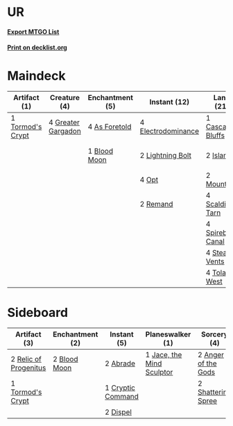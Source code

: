 # UR

#### [Export MTGO List](../collection/UR/UR.txt)
#### [Print on decklist.org](http://decklist.org/?deckmain=4%09Ancestral%20Vision%0A4%09As%20Foretold%0A1%09Blood%20Moon%0A1%09Cascade%20Bluffs%0A4%09Electrodominance%0A4%09Greater%20Gargadon%0A2%09Island%0A1%09Jace,%20the%20Mind%20Sculptor%0A2%09Lightning%20Bolt%0A2%09Mountain%0A4%09Opt%0A2%09Remand%0A4%09Restore%20Balance%0A4%09Scalding%20Tarn%0A4%09Serum%20Visions%0A4%09Sleight%20of%20Hand%0A4%09Spirebluff%20Canal%0A4%09Steam%20Vents%0A4%09Tolaria%20West%0A1%09Tormod's%20Crypt&deckside=2%09Abrade%0A2%09Anger%20of%20the%20Gods%0A2%09Blood%20Moon%0A1%09Cryptic%20Command%0A2%09Dispel%0A1%09Jace,%20the%20Mind%20Sculptor%0A2%09Relic%20of%20Progenitus%0A2%09Shattering%20Spree%0A1%09Tormod's%20Crypt)
# Maindeck

|                                       Artifact (1)                                        |                                        Creature (4)                                         |                                    Enchantment (5)                                     |                                        Instant (12)                                         |                                          Land (21)                                          |                                          Planeswalker (1)                                          |                                        Sorcery (16)                                         |
|-------------------------------------------------------------------------------------------|---------------------------------------------------------------------------------------------|----------------------------------------------------------------------------------------|---------------------------------------------------------------------------------------------|---------------------------------------------------------------------------------------------|----------------------------------------------------------------------------------------------------|---------------------------------------------------------------------------------------------|
|1 [Tormod's Crypt](http://gatherer.wizards.com/Pages/Card/Details.aspx?multiverseid=389723)|4 [Greater Gargadon](http://gatherer.wizards.com/Pages/Card/Details.aspx?multiverseid=370560)|4 [As Foretold](http://gatherer.wizards.com/Pages/Card/Details.aspx?multiverseid=426744)|4 [Electrodominance](http://gatherer.wizards.com/Pages/Card/Details.aspx?multiverseid=457243)|1 [Cascade Bluffs](http://gatherer.wizards.com/Pages/Card/Details.aspx?multiverseid=442226)  |1 [Jace, the Mind Sculptor](http://gatherer.wizards.com/Pages/Card/Details.aspx?multiverseid=442051)|4 [Ancestral Vision](http://gatherer.wizards.com/Pages/Card/Details.aspx?multiverseid=189244)|
|                                                                                           |                                                                                             |1 [Blood Moon](http://gatherer.wizards.com/Pages/Card/Details.aspx?multiverseid=45386)  |2 [Lightning Bolt](http://gatherer.wizards.com/Pages/Card/Details.aspx?multiverseid=806)     |2 [Island](http://gatherer.wizards.com/Pages/Card/Details.aspx?multiverseid=129606)          |                                                                                                    |4 [Restore Balance](http://gatherer.wizards.com/Pages/Card/Details.aspx?multiverseid=113520) |
|                                                                                           |                                                                                             |                                                                                        |4 [Opt](http://gatherer.wizards.com/Pages/Card/Details.aspx?multiverseid=442948)             |2 [Mountain](http://gatherer.wizards.com/Pages/Card/Details.aspx?multiverseid=129649)        |                                                                                                    |4 [Serum Visions](http://gatherer.wizards.com/Pages/Card/Details.aspx?multiverseid=50145)    |
|                                                                                           |                                                                                             |                                                                                        |2 [Remand](http://gatherer.wizards.com/Pages/Card/Details.aspx?multiverseid=380255)          |4 [Scalding Tarn](http://gatherer.wizards.com/Pages/Card/Details.aspx?multiverseid=405107)   |                                                                                                    |4 [Sleight of Hand](http://gatherer.wizards.com/Pages/Card/Details.aspx?multiverseid=25557)  |
|                                                                                           |                                                                                             |                                                                                        |                                                                                             |4 [Spirebluff Canal](http://gatherer.wizards.com/Pages/Card/Details.aspx?multiverseid=417822)|                                                                                                    |                                                                                             |
|                                                                                           |                                                                                             |                                                                                        |                                                                                             |4 [Steam Vents](http://gatherer.wizards.com/Pages/Card/Details.aspx?multiverseid=405109)     |                                                                                                    |                                                                                             |
|                                                                                           |                                                                                             |                                                                                        |                                                                                             |4 [Tolaria West](http://gatherer.wizards.com/Pages/Card/Details.aspx?multiverseid=136047)    |                                                                                                    |                                                                                             |


# Sideboard

|                                          Artifact (3)                                          |                                   Enchantment (2)                                    |                                        Instant (5)                                         |                                          Planeswalker (1)                                          |                                         Sorcery (4)                                          |
|------------------------------------------------------------------------------------------------|--------------------------------------------------------------------------------------|--------------------------------------------------------------------------------------------|----------------------------------------------------------------------------------------------------|----------------------------------------------------------------------------------------------|
|2 [Relic of Progenitus](http://gatherer.wizards.com/Pages/Card/Details.aspx?multiverseid=174824)|2 [Blood Moon](http://gatherer.wizards.com/Pages/Card/Details.aspx?multiverseid=45386)|2 [Abrade](http://gatherer.wizards.com/Pages/Card/Details.aspx?multiverseid=430772)         |1 [Jace, the Mind Sculptor](http://gatherer.wizards.com/Pages/Card/Details.aspx?multiverseid=442051)|2 [Anger of the Gods](http://gatherer.wizards.com/Pages/Card/Details.aspx?multiverseid=438682)|
|1 [Tormod's Crypt](http://gatherer.wizards.com/Pages/Card/Details.aspx?multiverseid=389723)     |                                                                                      |1 [Cryptic Command](http://gatherer.wizards.com/Pages/Card/Details.aspx?multiverseid=438614)|                                                                                                    |2 [Shattering Spree](http://gatherer.wizards.com/Pages/Card/Details.aspx?multiverseid=456224) |
|                                                                                                |                                                                                      |2 [Dispel](http://gatherer.wizards.com/Pages/Card/Details.aspx?multiverseid=401858)         |                                                                                                    |                                                                                              |

